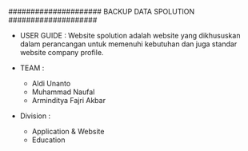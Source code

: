 ##################### BACKUP DATA SPOLUTION ####################

* USER GUIDE :
	Website spolution adalah website yang dikhususkan dalam perancangan
	untuk memenuhi kebutuhan dan juga standar website company profile.

* TEAM :
	- Aldi Unanto
	- Muhammad Naufal
	- Arminditya Fajri Akbar

* Division :
	- Application & Website
	- Education
